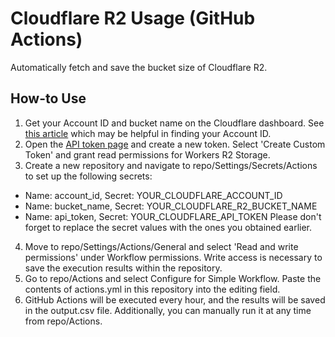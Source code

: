 # Cloudflare R2 Usage (GitHub Actions)
Automatically fetch and save the bucket size of Cloudflare R2.  

## How-to Use
1. Get your Account ID and bucket name on the Cloudflare dashboard. See [this article](https://developers.cloudflare.com/fundamentals/get-started/basic-tasks/find-account-and-zone-ids/) which may be helpful in finding your Account ID.  
2. Open the [API token page](https://dash.cloudflare.com/profile/api-tokens) and create a new token. Select 'Create Custom Token' and grant read permissions for Workers R2 Storage.  
3. Create a new repository and navigate to repo/Settings/Secrets/Actions to set up the following secrets:  
 - Name: account_id, Secret: YOUR_CLOUDFLARE_ACCOUNT_ID
 - Name: bucket_name, Secret: YOUR_CLOUDFLARE_R2_BUCKET_NAME
 - Name: api_token, Secret: YOUR_CLOUDFLARE_API_TOKEN
Please don't forget to replace the secret values with the ones you obtained earlier.  
4. Move to repo/Settings/Actions/General and select 'Read and write permissions' under Workflow permissions. Write access is necessary to save the execution results within the repository.  
5. Go to repo/Actions and select Configure for Simple Workflow. Paste the contents of actions.yml in this repository into the editing field.  
6. GitHub Actions will be executed every hour, and the results will be saved in the output.csv file. Additionally, you can manually run it at any time from repo/Actions.  
